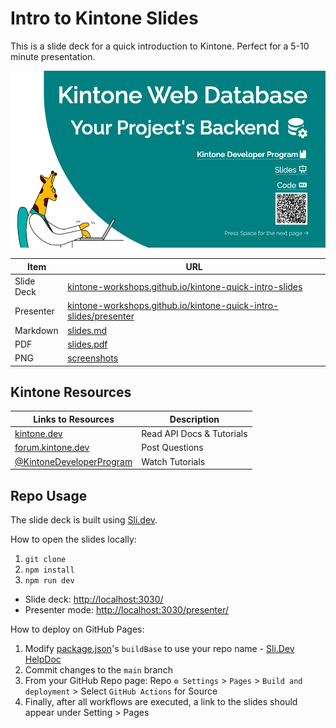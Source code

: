 # Intro to Kintone Slides

This is a slide deck for a quick introduction to Kintone. Perfect for a 5-10 minute presentation.

![Slide 1](screenshots/01.png)

| Item       | URL                                                                                                                                           |
| ---------- | --------------------------------------------------------------------------------------------------------------------------------------------- |
| Slide Deck | [kintone-workshops.github.io/kintone-quick-intro-slides](https://kintone-workshops.github.io/kintone-quick-intro-slides/)                     |
| Presenter  | [kintone-workshops.github.io/kintone-quick-intro-slides/presenter](https://kintone-workshops.github.io/kintone-quick-intro-slides/presenter/) |
| Markdown   | [slides.md](slides.md)                                                                                                                        |
| PDF        | [slides.pdf](slides.pdf)                                                                                                                      |
| PNG        | [screenshots](screenshots)                                                                                                                    |

## Kintone Resources

| Links to Resources                                                           | Description               |
| ---------------------------------------------------------------------------- | ------------------------- |
| [kintone.dev](https://kintone.dev/)                                          | Read API Docs & Tutorials |
| [forum.kintone.dev](https://forum.kintone.dev/)                              | Post Questions            |
| [@KintoneDeveloperProgram](https://www.youtube.com/@KintoneDeveloperProgram) | Watch Tutorials           |

## Repo Usage

The slide deck is built using [Sli.dev](https://sli.dev/).

How to open the slides locally:

1. `git clone`
1. `npm install`
1. `npm run dev`

* Slide deck: <http://localhost:3030/>
* Presenter mode: <http://localhost:3030/presenter/>

How to deploy on GitHub Pages:

1. Modify [package.json](package.json)'s `buildBase` to use your repo name - [Sli.Dev HelpDoc](https://sli.dev/guide/hosting.html#github-pages)
1. Commit changes to the `main` branch
1. From your GitHub Repo page: Repo `⚙️ Settings` > `Pages` > `Build and deployment` > Select `GitHub Actions` for Source
1. Finally, after all workflows are executed, a link to the slides should appear under Setting > Pages
